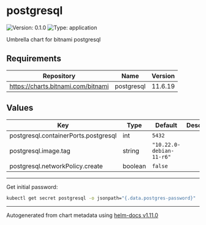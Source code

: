 # postgresql

![Version: 0.1.0](https://img.shields.io/badge/Version-0.1.0-informational?style=flat-square) ![Type: application](https://img.shields.io/badge/Type-application-informational?style=flat-square)

Umbrella chart for bitnami postgresql

## Requirements

| Repository | Name | Version |
|------------|------|---------|
| https://charts.bitnami.com/bitnami | postgresql | 11.6.19 |

## Values

| Key | Type | Default | Description |
|-----|------|---------|-------------|
| postgresql.containerPorts.postgresql | int | `5432` |  |
| postgresql.image.tag | string | `"10.22.0-debian-11-r6"` |  |
| postgresql.networkPolicy.create | boolean | `false` |  |
----------------------------------------------


Get initial password:

```bash
kubectl get secret postgresql -o jsonpath="{.data.postgres-password}" | base64 --decode
```

----------------------------------------------
Autogenerated from chart metadata using [helm-docs v1.11.0](https://github.com/norwoodj/helm-docs/releases/v1.11.0)
